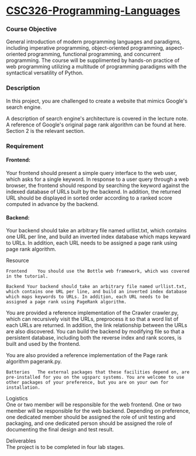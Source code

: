 # [CSC326-Programming-Languages](http://www.eecg.toronto.edu/~jzhu/csc326/csc326.html)
### Course Objective
General introduction of modern programming languages and paradigms, including imperative programming, object-oriented programming, aspect-oriented programming, functional programming, and concurrent programming. The course will be supplimented by hands-on practice of web programming utilizing a multitude of programming paradigms with the syntactical versatility of Python.

### Description	
In this project, you are challenged to create a website that mimics Google's search engine.

A description of search engine's architecture is covered in the lecture note. A reference of Google's original page rank algorithm can be found at here. Section 2 is the relevant section.

 
### Requirement	
 
#### Frontend:
Your frontend should present a simple query interface to the web user, which asks for a single keyword. In response to a user query through a web browser, the frontend should respond by searching the keyword against the indexed database of URLs built by the backend. In addition, the returned URL should be displayed in sorted order according to a ranked score computed in advance by the backend.
 
#### Backend:
Your backend should take an arbitrary file named urllist.txt, which contains one URL per line, and build an inverted index database which maps keyward to URLs. In addition, each URL needs to be assigned a page rank using page rank algorithm.
 
Resource	
 
 	Frontend	You should use the Bottle web framework, which was covered in the tutorial.
 
 	Backend	Your backend should take an arbitrary file named urllist.txt, which contains one URL per line, and build an inverted index database which maps keywords to URLs. In addition, each URL needs to be assigned a page rank using PageRank algorithm.
You are provided a reference implementation of the Crawler crawler.py, which can recursively visit the URLs, preprocess it so that a word list of each URLs are returned. In addition, the link relationship between the URLs are also discovered. You can build the backend by modifying file so that a persistent database, including both the reverse index and rank scores, is built and used by the frontend.

You are also provided a reference implementation of the Page rank algorithm pagerank.py.

 
 	Batteries	The external packages that these facilities depend on, are pre-installed for you on the ugsparc systems. You are welcome to use other packages of your preference, but you are on your own for installation.
 
Logistics	
One or two member will be responsible for the web frontend.
One or two member will be responsible for the web backend.
Depending on preference, one dedicated member should be assigned the role of unit testing and packaging, and one dedicated person should be assigned the role of documenting the final design and test result.

 
Deliverables	
The project is to be completed in four lab stages.
